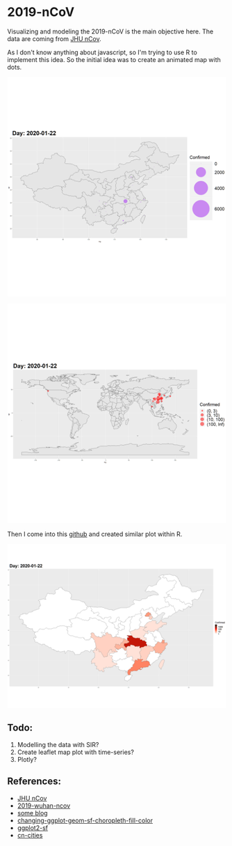 # 2019-nCoV

Visualizing and modeling the 2019-nCoV is the main objective here. The data are coming from [JHU nCov](https://systems.jhu.edu/research/public-health/ncov/).

As I don't know anything about javascript, so I'm trying to use R to implement this idea. So the initial idea was to create an animated map with dots.

![jhu_animate_china](./figures/jhu_animate_china.gif)

![jhu_animate_world](./figures/jhu_animate_world.gif)


Then I come into this [github](https://github.com/globalcitizen/2019-wuhan-coronavirus-data/) and created similar plot within R.

![jhu_china_polygon_animate](./figures/jhu_china_polygon_animate.gif)


## Todo:

1. Modelling the data with SIR?
2. Create leaflet map plot with time-series?
3. Plotly?

## References:
- [JHU nCov](https://systems.jhu.edu/research/public-health/ncov/)
- [2019-wuhan-ncov](https://github.com/globalcitizen/2019-wuhan-coronavirus-data/)
- [some blog](http://boazsobrado.com/blog/2019/01/13/where-i-was-in-2018/)
- [changing-ggplot-geom-sf-choropleth-fill-color](https://stackoverflow.com/questions/48288183/changing-ggplot-geom-sf-choropleth-fill-colors)
- [ggplot2-sf](https://www.r-spatial.org/r/2018/10/25/ggplot2-sf.html)
- [cn-cities](https://simplemaps.com/data/cn-cities)